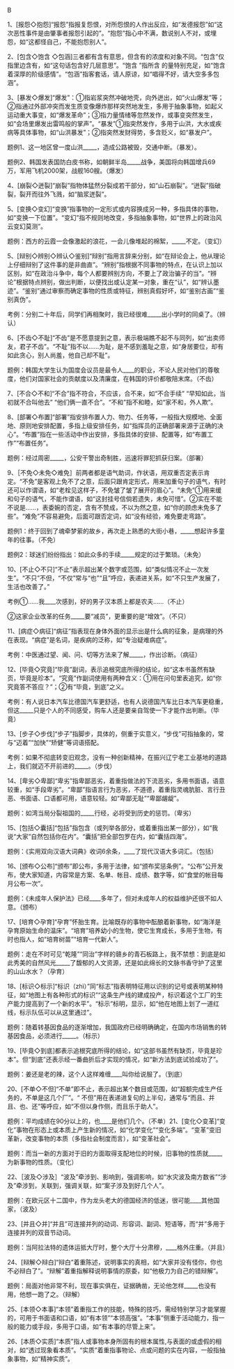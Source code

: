B

1、\[报怨◇抱怨\]“报怨”指报复怨恨，对所怨恨的人作出反应，如“发德报怨”如“这次恶性事件是由肇事者报怨引起的”。“抱怨”指心中不满，数说别人不对，或埋怨，如“这都怪自己，不能抱怨别人”。

2、\[包含◇饱含 ◇包涵\]三者都有含有意思，但含有的浓度和对象不同。“包含”仅指里边含有，如“这句话包含好几层意思”。“饱含 ”指所含 的量特别充足，如“饱含着深厚的阶级感情”。“包涵”指客套话，请人原谅，如“唱得不好，请大空多多包涵”。

3、\[暴发◇爆发\]“爆发”：①指岩浆突然冲破地壳，向外迸出，如“火山爆发”等；②指通过外部冲突而发生质变像爆炸那样突然地发生，多用于抽象事物，如起义运动重大事变，如“爆发革命”；③指力量情绪等忽然发作，或事变突然发生，如“会场里爆发出雷鸣般的掌声”。“暴发”①指突然发作，多用于山洪，大水或疾病等具体事物，如“山洪暴发”；②指突然发财得势，多含贬义，如“暴发户”。

题例1、这一地区曾一度山洪\_\_\_\_\_，造成公路被毁，交通中断。（暴发）。

题例2、韩国发表国防白皮书称，如朝鲜半岛\_\_\_\_\_战争，美国将向韩国增兵69万，军用飞机2000架，战舰160艘。（爆发）

4、\[崩裂◇迸裂\]“崩裂”指物体猛然分裂成若干部分，如“山石崩裂”。“迸裂”指破裂，裂开而往外飞溅，如“脑浆迸裂”。

5、\[变换◇变幻\]“变换”指事物的一定形式或内容换成另一种，多指具体的事物，如“变换一下位置”。“变幻”指不规则地改变，多指抽象事物，如“世界上的政治风云变幻莫测”。

题例：西方的云霞一会像激起的浪花，一会儿像堆起的棉絮，\_\_\_\_\_不定。（变幻）

5、\[辩别◇辨别◇辨认◇鉴别\]“辩别”指用言辞来分别，如“在辩论会上，他从理论上仔细辩别了这件事的是非曲直”。“辨别”指根据不同事物的特点，在认识上加以区别，如“在政治斗争中，每个人都要辨别方向，不要上了政治骗子的当”。“辨论”根据特点辨别，做出判断，以便找出或认定某一对象，重在“认”，如“辨认墨迹”。“鉴别”通过审察而确定事物的性质或特征，辨别真假好坏，如“鉴别古画”“鉴别真伪”。

考例：分别二十年后，同学们再相聚时，我已经很难\_\_\_\_\_出小学时的同桌了。（辨认）

6、\[不齿◇不耻\]“不齿”是不愿意提到之意，表示极端瞧不起不与同列，如“出卖师友，君子不齿”。“不耻”指不以……为耻，是不感到羞耻之意，如“身居要位，却有如此贪心，别人尚羞，他自己却不耻”。

题例：韩国大学生认为国度会议员是最令人\_\_\_\_的职业，不论人民对他们的尊敬度，他们对国家社会的贡献度以及清廉度，在韩国的评价都敬陪末席。（不齿）

7、\[不合◇不和\]“不合”指不符合，不应该，合不来，如“不合手续” “早知如此，当初就不合叫他去” “他们俩一直不合”。“不和”指不和睦，如“家不和，外人欺”。

8、\[部署◇布置\]“部署”指安排布置人力、物力、任务等，一般指大规模地、全面地、原则地安排配置，多指上级安排任务，如“指挥员的正确部署来源于正确的决心”。“布置”指在一些活动中作出安排，多指具体的安排、配置等，如“布置工作”“布置任务”。

题例：经过周密\_\_\_\_\_，公安干警出奇制胜，迅速将罪犯抓获归案。（部署）

9、［不免◇未免◇难免］前两者都是语气助词，作状语，用双重否定表示肯定。“不免”是客观上免不了之意，后面只跟肯定形式，用来加重句子的语气，有时还可以作谓语，如“老栓见这样子，不免皱了皱了展开的眉心”。“未免”①用来缓和句子的语气，不能作谓语，如“这封挂号信倘若遗失，未免可惜”。②实在不能不说是……，表委婉的否定，含有不赞成，不以为然之意，如“你的顾虑未免多了些”。“难免”不容易避免，后面可跟否定词，如“没有经验，难免要走弯路”。

题例1：终于回到了魂牵梦萦的故乡，再次走上熟悉的大街小巷，\_\_\_\_\_想起许多童年的往事。（不免）

题例2：球迷们纷纷指出：如此众多的手续\_\_\_\_\_规定的过于繁琐。（未免）

10、\[不止◇不只\]“不止”表示超出某个数字或范围，如“类似情况不止一次发生”。“不只”不但，“不仅”常与“也”“且”呼应，表递进关系，如“不只生产发展了，生活也改善了。”

考例①……我\_\_\_\_次感到，好的男子汉本质上都是农夫……（不止）

②这家企业改革的任务\_\_\_\_\_要“减员”，更重要的是“增效”。（不只）

11、\[病症◇病征\]“病征”指表现在身体外面的显示出是什么病的征象，是病理的外在表现。“病症”是名词，是疾病的泛称，如“专治疑难病症”。

考例：中医通过望、闻、问、切等方法来了解\_\_\_\_\_，作出诊断。（病征）

12、\[毕竟◇究竟\]“毕竟”副词，表示追根究底所得的结论，如“这本书虽然有缺页，毕竟是珍本”。“究竟”作副词使用有两种含义：①用在问句里表追究，如“你究竟答不答应？”；②有“毕竟，到底”之义。

考例：有人说日本汽车比德国汽车更舒适，也有人说德国汽车比日本汽车更稳重，但这\_\_\_\_\_只是个人的不同感受，购车人还是要亲自驾使一下才能作出判断。（毕竟）

13、\[步子◇步伐\]“步子”指脚步，具体的，侧重于实意义，“步伐”可指抽象的，常与“迈着”“加快”“矫健”等词语搭配。

考例：如果不彻底转变旧观念，没有一种创新精神，在振兴辽宁老工业基地的道路上，我们就迈不开前进的\_\_\_\_\_。（步伐）

14、\[卑劣◇卑鄙\]“卑劣”指卑鄙恶劣，着重指做法的下流恶劣，多用书面语，语意较重，如“手段卑劣”。“卑鄙”指语言行为恶劣，不道德，着重指灵魂肮脏、言行丑恶、书面语、口语都可用，语意较轻。如“卑鄙无耻”“卑鄙龌龊”。

题例：如湾当局分裂祖国的\_\_\_\_\_行经，必将受到历史的惩罚。（卑劣）

15、\[包括◇囊括\]“包括”指包含（或列举各部分，或着重指出某一部分），如“我说“大家”自然包括你在内”。“囊括”把全部包罗在内，如“囊括四海”。

题例：《实用双向汉语大词典》收词6余条，\_\_\_\_了现代汉语大多词汇。（包括）

16、\[颁布◇公布\]“颁布”即公布，多用于法律，如“颁布奖惩条例”。“公布”公开发布，使大家知道，内容常是方案、名单、帐目、成绩、数字等，如“食堂的帐目每月公布一次”。

题例：《未成年人保护法》已经\_\_\_\_多年了，但对未成年人的权益维护还很不如人意。（颁布）

17、\[培育◇孕育\]“孕育”怀胎生育。比喻既存的事物中酝酿着新事物，如“海洋是孕育原始生命的温床”。“培育”培养幼小的生物，使它生育成长，多用于生物，有时也指人，如“培育树苗”“培育一代新人”。

题例：走在不时可见“乾隆”“同治”字样的赣乡的青石板路上，我不禁想：到底是如此秀美的自然风光\_\_\_\_\_了馥郁的人文资源，还是如此绵长的文脉书香守护了这里的山山水水？（孕育）

18、\[标识◇标示\]“标识（zhì）”同“标志”指表明特征用以识别的记号或表明某种特征，如“地图上有各种形式的标识”“这条生产线的建成投产，标识着这个工厂的生产能力提高到了一个新的水平”。“标示”标明，显示，如“他在地图上划了一道红线，标示队伍可以从这里通过”。

题例：随着转基因食品的逐渐增加，我国政府已经明确确定，在国内市场销售的转基因食品，必须进行\_\_\_\_\_。（标示）

19、\[毕竟◇到底\]都表示追根究底所得的结论，如“这部书虽然有缺页，毕竟是珍本”。但“到底”还表示经一番曲折后才实现的情况，如“新方法到底试验成功了”。

题例：姜还是老的辣，这个人这样难缠\_\_\_\_叫你给说服了。（到底）

20、\[不单◇不但\]“不单”即不止，表示超出某个数目或范围，如“超额完成生产任务的，不单是这几个厂”。“ 不但”用在表递进复句的上半句，通常与“而且、并且、也、还”等呼应，如“不但以身作侧，而且乐于助人”。

题例：平均成绩在90分以上的，也\_\_\_\_是他们几个。（不单）21、\[变化◇变革\]“变化”事物在形态上或本质上产生新的情况，如“化学变化”“变化多端”。“变革”变旧革新，改变事物的本质（多指社会制度而言），如“变革社会”。

题例：而当一新的方面对于旧的方面取得支配地位的时候，旧事物的性质就\_\_\_\_\_为新事物的性质。（变化）

22、［波及◇涉及］“波及”牵涉到、影响到，强调影响，如“水灾波及南方数省”“涉及”牵涉到，关联到，强调关联，如“案子涉及到好几个人”。

题例：在欧元区十二国中，作为龙头老大的德国经济的低迷，很可能\_\_\_\_其他国家，（波及）

23、\[并且◇并\]“并且”可连接并列的动词、形容词、副词、短语等，而“并”多用于连接并列的双音节动词。

题例：当阿拉法特的遗体运抵大厅时，整个大厅十分肃穆，\_\_\_\_格外庄重。（并且）

24、\[辩解◇辩白\]“辩白”着重陈述，说明事实的真相，如“大家并没有怪你，你也不必辩白了”。“辩解”着重指解释说明事情的原委，如“他极力为自己的错辩解”。

题例：局面对他非常不利，现在事实俱在，证据确凿，无论他怎样\_\_\_\_\_也没有用，他想一跑了之。（辩解）

25、\[本领◇本事\]“本领”着重指工作的技能，特殊的技巧，需经特别学习才能掌握的，可用于书面语和口语，如“有本领”“本领高强”。“本事”侧重于活动能力，指一般的能力或手段，多用于口语，如“有本事的尽管上来”。

26、\[本质◇实质\]“本质”指人或事物本身所固有的根本属性,与表面的或虚假的相对，如“透过现象看本质”。“实质”着重指事物论、点或问题的实在内容，一般指抽象事物，如“精神实质”。

